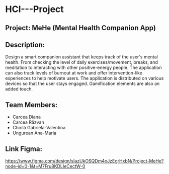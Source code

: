 # HCI---Project
## Project: MeHe (Mental Health Companion App)

## Description:
  Design a smart companion assistant that keeps track of the user's mental health. From checking the level of daily exercises/movement, breaks, and meditation to interacting with other positive-energy people. The application can also track levels of burnout at work and offer intervention-like experiences to help motivate users. The application is distributed on various devices so that the user stays engaged. Gamification elements are also an added touch.  
  
## Team Members: 
- Carcea Diana
- Carcea Răzvan
- Chirilă Gabriela-Valentina
- Ungurean Ana-Maria

## Link Figma: 
https://www.figma.com/design/sIazUkOSQDm4oJzEgrHxbN/Project-MeHe?node-id=0-1&t=M7Fru8KDLIeCectW-0
